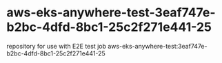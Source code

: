 # aws-eks-anywhere-test-3eaf747e-b2bc-4dfd-8bc1-25c2f271e441-25
repository for use with E2E test job aws-eks-anywhere-test:3eaf747e-b2bc-4dfd-8bc1-25c2f271e441-25

